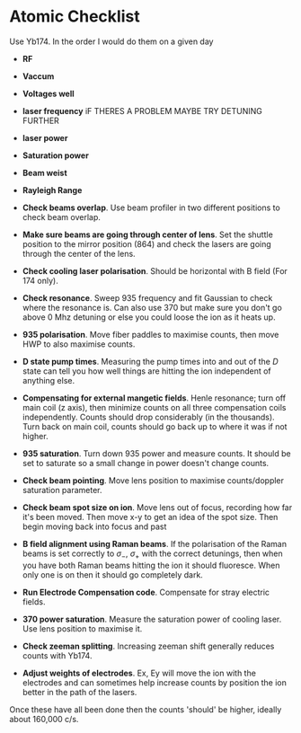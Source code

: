 # Atomic Checklist
Use Yb174. In the order I would do them on a given day
- **RF**
- **Vaccum**
- **Voltages well**
- **laser frequency** iF THERES A PROBLEM MAYBE TRY DETUNING FURTHER
- **laser power**
- **Saturation power**
- **Beam weist**
- **Rayleigh Range**

- **Check beams overlap**. Use beam profiler in two different positions to check beam overlap.
- **Make sure beams are going through center of lens**. Set the shuttle position to the mirror position (864) and check the lasers are going through the center of the lens.
- **Check cooling laser polarisation**. Should be horizontal with B field (For 174 only).
- **Check resonance**. Sweep 935 frequency and fit Gaussian to check where the resonance is. Can also use 370 but make sure you don't go above 0 Mhz detuning or else you could loose the ion as it heats up. 
- **935 polarisation**. Move fiber paddles to maximise counts, then move HWP to also maximise counts. 
- **D state pump times**. Measuring the pump times into and out of the $D$ state can tell you how well things are hitting the ion independent of anything else.
- **Compensating for external mangetic fields**. Henle resonance; turn off main coil (z axis), then minimize counts on all three compensation coils independently. Counts should drop considerably (in the thousands). Turn back on main coil, counts should go back up to where it was if not higher.
- **935 saturation**. Turn down 935 power and measure counts. It should be set to saturate so a small change in power doesn't change counts.
- **Check beam pointing**. Move lens position to maximise counts/doppler saturation parameter.
- **Check beam spot size on ion**. Move lens out of focus, recording how far it's been moved. Then move x-y to get an idea of the spot size. Then begin moving back into focus and past 
- **B field alignment using Raman beams**. If the polarisation of the Raman beams is set correctly to $\sigma_-$, $\sigma_+$ with the correct detunings, then when you have both Raman beams hitting the ion it should fluoresce. When only one is on then it should go completely dark. 
- **Run Electrode Compensation code**. Compensate for stray electric fields.
- **370 power saturation**. Measure the saturation power of cooling laser. Use lens position to maximise it.  
- **Check zeeman splitting**. Increasing zeeman shift generally reduces counts with Yb174.
- **Adjust weights of electrodes**. Ex, Ey will move the ion with the electrodes and can sometimes help increase counts by position the ion better in the path of the lasers.


Once these have all been done then the counts 'should' be higher, ideally about 160,000 c/s.